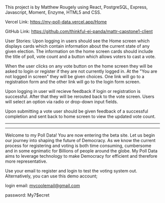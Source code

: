 This project is by Matthew Rougely using React, PostgreSQL, Express, Javascript, Moment, Enzyme, HTML5 and CSS.

Vercel Link:
https://my-poll-data.vercel.app/Home

GitHub Link:
https://github.com/thinkful-ei-panda/mattr-capstone1-client

User Stories:
Upon logging in users should see the Home screen which displays cards which contain information
about the current state of any given election. The information on the home screen cards should
include the title of poll, vote count and a button which allows voters to cast a vote.

When the user clicks on any vote button on the home screen they will be asked to login or register
if they are not currently logged in. At the "You are not logged in screen" they will be given choices.
One link will go to a registration form and the other link will go to the login form screen.

Upon logging in user will recieve feedback if login or registration is successful. After that they will
be rerouted back to the vote screen. Users will select an option via radio or drop-down input fields.

Upon submitting a vote user should be given feedback of a successful completion and sent back to home screen
to view the updated vote count. 

____________________________________________________________________
____________________________________________________________________

Welcome to my Poll Data! You are now entering the beta site.
Let us begin our journey into shaping the future of Democracy.
As we know the current process for registering and voting is
both time consuming, cumbersome and in some egnimatic for
Billions of people around the globe. My Poll Data aims to leverage
technology to make Democracy for efficient and therefore more
representative.

Use your email to register and login to test the voting system out.
Alternatively, you can use this demo account;

login email:
mycoolemail@gmail.com

password:
My7$ecret
